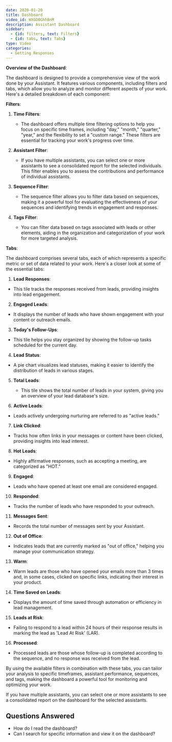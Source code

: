 ```yaml
---
date: 2020-01-20
title: Dashboard
video_id: WXGO0Ghh8nM
description: Assistant Dashboard
sidebar:
  - {id: filters, text: Filters}
  - {id: tabs, text: Tabs}
type: Video
categories:
  - Getting Responses
---
```


**Overview of the Dashboard**:

The dashboard is designed to provide a comprehensive view of the work done by your Assistant. It features various components, including filters and tabs, which allow you to analyze and monitor different aspects of your work. Here's a detailed breakdown of each component:

**Filters**:

1. **Time Filters**:
   - The dashboard offers multiple time filtering options to help you focus on specific time frames, including "day," "month," "quarter," "year," and the flexibility to set a "custom range." These filters are essential for tracking your work's progress over time.

2. **Assistant Filter**:
   - If you have multiple assistants, you can select one or more assistants to see a consolidated report for the selected individuals. This filter enables you to assess the contributions and performance of individual assistants.

3. **Sequence Filter**:
   - The sequence filter allows you to filter data based on sequences, making it a powerful tool for evaluating the effectiveness of your sequences and identifying trends in engagement and responses.

4. **Tags Filter**:
   - You can filter data based on tags associated with leads or other elements, aiding in the organization and categorization of your work for more targeted analysis.

**Tabs**:

The dashboard comprises several tabs, each of which represents a specific metric or set of data related to your work. Here's a closer look at some of the essential tabs:

1. **Lead Responses**:
- This tile tracks the responses received from leads, providing insights into lead engagement.

2. **Engaged Leads**:
- It displays the number of leads who have shown engagement with your content or outreach emails.

3. **Today's Follow-Ups**:
- This tile helps you stay organized by showing the follow-up tasks scheduled for the current day.

4. **Lead Status**:
- A pie chart visualizes lead statuses, making it easier to identify the distribution of leads in various stages.

5. **Total Leads**:
   - This tile shows the total number of leads in your system, giving you an overview of your lead database's size.

6. **Active Leads**:
- Leads actively undergoing nurturing are referred to as "active leads."

7. **Link Clicked**:
- Tracks how often links in your messages or content have been clicked, providing insights into lead interest.

8. **Hot Leads**:
- Highly affirmative responses, such as accepting a meeting, are categorized as "HOT."

9. **Engaged**:
- Leads who have opened at least one email are considered engaged.

10. **Responded**:
- Tracks the number of leads who have responded to your outreach.

11. **Messages Sent**:
- Records the total number of messages sent by your Assistant.

12. **Out of Office**:
- Indicates leads that are currently marked as "out of office," helping you manage your communication strategy.

13. **Warm**:
- Warm leads are those who have opened your emails more than 3 times and, in some cases, clicked on specific links, indicating their interest in your product.

14. **Time Saved on Leads**:
- Displays the amount of time saved through automation or efficiency in lead management.

15. **Leads at Risk**:
- Failing to respond to a lead within 24 hours of their response results in marking the lead as 'Lead At Risk' (LAR).

16. **Processed**:
- Processed leads are those whose follow-up is completed according to the sequence, and no response was received from the lead.

By using the available filters in combination with these tabs, you can tailor your analysis to specific timeframes, assistant performance, sequences, and tags, making the dashboard a powerful tool for monitoring and optimizing your work.

If you have multiple assistants, you can select one or more assistants to see a consolidated report on the dashboard for the selected assistants.

## Questions Answered
- How do I read the dashboard?
- Can I search for specific information and view it on the dashboard?
```


